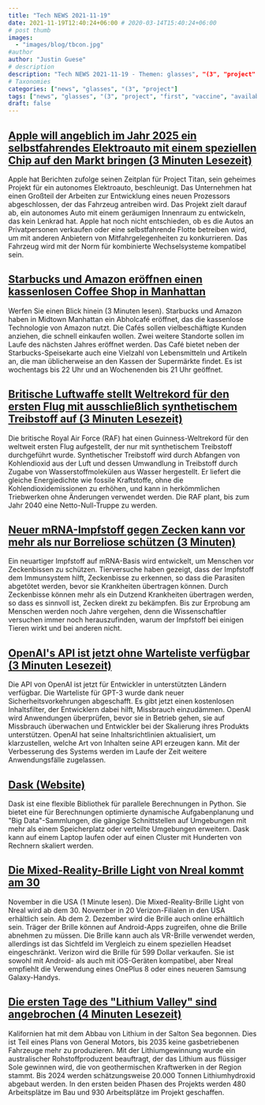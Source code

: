 ```yaml
---
title: "Tech NEWS 2021-11-19"
date: 2021-11-19T12:40:24+06:00 # 2020-03-14T15:40:24+06:00
# post thumb
images:
  - "images/blog/tbcon.jpg"
#author
author: "Justin Guese"
# description
description: "Tech NEWS 2021-11-19 - Themen: glasses", "(3", "project"
# Taxonomies
categories: ["news", "glasses", "(3", "project"]
tags: ["news", "glasses", "(3", "project", "first", "vaccine", "available"]
draft: false
---
```


## [Apple will angeblich im Jahr 2025 ein selbstfahrendes Elektroauto mit einem speziellen Chip auf den Markt bringen (3 Minuten Lesezeit)](https://www.theverge.com/2021/11/18/22789615/apple-self-driving-car-project-titan-custom-processor-ev)

 Apple hat Berichten zufolge seinen Zeitplan für Project Titan, sein geheimes Projekt für ein autonomes Elektroauto, beschleunigt. Das Unternehmen hat einen Großteil der Arbeiten zur Entwicklung eines neuen Prozessors abgeschlossen, der das Fahrzeug antreiben wird. Das Projekt zielt darauf ab, ein autonomes Auto mit einem geräumigen Innenraum zu entwickeln, das kein Lenkrad hat. Apple hat noch nicht entschieden, ob es die Autos an Privatpersonen verkaufen oder eine selbstfahrende Flotte betreiben wird, um mit anderen Anbietern von Mitfahrgelegenheiten zu konkurrieren. Das Fahrzeug wird mit der Norm für kombinierte Wechselsysteme kompatibel sein.

## [Starbucks und Amazon eröffnen einen kassenlosen Coffee Shop in Manhattan](https://www.cnbc.com/2021/11/18/starbucks-opens-pickup-store-with-amazon-go-technology-in-manhattan.html)

 Werfen Sie einen Blick hinein (3 Minuten lesen). Starbucks und Amazon haben in Midtown Manhattan ein Abholcafé eröffnet, das die kassenlose Technologie von Amazon nutzt. Die Cafés sollen vielbeschäftigte Kunden anziehen, die schnell einkaufen wollen. Zwei weitere Standorte sollen im Laufe des nächsten Jahres eröffnet werden. Das Café bietet neben der Starbucks-Speisekarte auch eine Vielzahl von Lebensmitteln und Artikeln an, die man üblicherweise an den Kassen der Supermärkte findet. Es ist wochentags bis 22 Uhr und an Wochenenden bis 21 Uhr geöffnet.

## [Britische Luftwaffe stellt Weltrekord für den ersten Flug mit ausschließlich synthetischem Treibstoff auf (3 Minuten Lesezeit)](https://interestingengineering.com/british-air-force-set-a-world-record-for-first-flight-using-only-synthetic-fuel)

 Die britische Royal Air Force (RAF) hat einen Guinness-Weltrekord für den weltweit ersten Flug aufgestellt, der nur mit synthetischem Treibstoff durchgeführt wurde. Synthetischer Treibstoff wird durch Abfangen von Kohlendioxid aus der Luft und dessen Umwandlung in Treibstoff durch Zugabe von Wasserstoffmolekülen aus Wasser hergestellt. Er liefert die gleiche Energiedichte wie fossile Kraftstoffe, ohne die Kohlendioxidemissionen zu erhöhen, und kann in herkömmlichen Triebwerken ohne Änderungen verwendet werden. Die RAF plant, bis zum Jahr 2040 eine Netto-Null-Truppe zu werden.

## [Neuer mRNA-Impfstoff gegen Zecken kann vor mehr als nur Borreliose schützen (3 Minuten)](https://newatlas.com/science/mrna-tick-vaccine-lyme-disease-yale/)

 Ein neuartiger Impfstoff auf mRNA-Basis wird entwickelt, um Menschen vor Zeckenbissen zu schützen. Tierversuche haben gezeigt, dass der Impfstoff dem Immunsystem hilft, Zeckenbisse zu erkennen, so dass die Parasiten abgetötet werden, bevor sie Krankheiten übertragen können. Durch Zeckenbisse können mehr als ein Dutzend Krankheiten übertragen werden, so dass es sinnvoll ist, Zecken direkt zu bekämpfen. Bis zur Erprobung am Menschen werden noch Jahre vergehen, denn die Wissenschaftler versuchen immer noch herauszufinden, warum der Impfstoff bei einigen Tieren wirkt und bei anderen nicht.

## [OpenAI's API ist jetzt ohne Warteliste verfügbar (3 Minuten Lesezeit)](https://openai.com/blog/api-no-waitlist/)

 Die API von OpenAI ist jetzt für Entwickler in unterstützten Ländern verfügbar. Die Warteliste für GPT-3 wurde dank neuer Sicherheitsvorkehrungen abgeschafft. Es gibt jetzt einen kostenlosen Inhaltsfilter, der Entwicklern dabei hilft, Missbrauch einzudämmen. OpenAI wird Anwendungen überprüfen, bevor sie in Betrieb gehen, sie auf Missbrauch überwachen und Entwickler bei der Skalierung ihres Produkts unterstützen. OpenAI hat seine Inhaltsrichtlinien aktualisiert, um klarzustellen, welche Art von Inhalten seine API erzeugen kann. Mit der Verbesserung des Systems werden im Laufe der Zeit weitere Anwendungsfälle zugelassen.

## [Dask (Website)](https://dask.org//1/0100017d37e3d108-dfc7a714-cc30-42e7-9f4a-96221fbdd80b-000000/uQb1oovg-9Wz8zAMn46BVuHW39Q5UWaAatpz80EVMKU=224)

 Dask ist eine flexible Bibliothek für parallele Berechnungen in Python. Sie bietet eine für Berechnungen optimierte dynamische Aufgabenplanung und "Big Data"-Sammlungen, die gängige Schnittstellen auf Umgebungen mit mehr als einem Speicherplatz oder verteilte Umgebungen erweitern. Dask kann auf einem Laptop laufen oder auf einen Cluster mit Hunderten von Rechnern skaliert werden.

## [Die Mixed-Reality-Brille Light von Nreal kommt am 30](https://www.engadget.com/nreal-light-mixed-reality-glasses-us-verizon-140017764.html)

 November in die USA (1 Minute lesen). Die Mixed-Reality-Brille Light von Nreal wird ab dem 30. November in 20 Verizon-Filialen in den USA erhältlich sein. Ab dem 2. Dezember wird die Brille auch online erhältlich sein. Träger der Brille können auf Android-Apps zugreifen, ohne die Brille abnehmen zu müssen. Die Brille kann auch als VR-Brille verwendet werden, allerdings ist das Sichtfeld im Vergleich zu einem speziellen Headset eingeschränkt. Verizon wird die Brille für 599 Dollar verkaufen. Sie ist sowohl mit Android- als auch mit iOS-Geräten kompatibel, aber Nreal empfiehlt die Verwendung eines OnePlus 8 oder eines neueren Samsung Galaxy-Handys.

## [Die ersten Tage des "Lithium Valley" sind angebrochen (4 Minuten Lesezeit)](https://www.vice.com/en/article/xgdxy3/the-first-days-of-lithium-valley-are-here)

 Kalifornien hat mit dem Abbau von Lithium in der Salton Sea begonnen. Dies ist Teil eines Plans von General Motors, bis 2035 keine gasbetriebenen Fahrzeuge mehr zu produzieren. Mit der Lithiumgewinnung wurde ein australischer Rohstoffproduzent beauftragt, der das Lithium aus flüssiger Sole gewinnen wird, die von geothermischen Kraftwerken in der Region stammt. Bis 2024 werden schätzungsweise 20.000 Tonnen Lithiumhydroxid abgebaut werden. In den ersten beiden Phasen des Projekts werden 480 Arbeitsplätze im Bau und 930 Arbeitsplätze im Projekt geschaffen.

